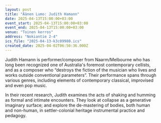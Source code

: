 ```yaml
---
layout: post
title: "Äänen Lumo: Judith Hamann"
date: 2025-04-13T15:00:00+03:00
event_start: 2025-04-13T15:00:00+03:00
event_end: 2025-04-13T15:00:00+03:00
venue: "Toinen kerros"
address: "Nokiantie 2-4"
ics_file: "2025-04-13-k3c09980.ics"
created_date: 2025-04-02T06:50:36.000Z
---
```


Judith Hamann is performer/composer from Naarm/Melbourne who has long been recognized one of Australia's foremost contemporary cellists, and as a composer who “destroys the fiction of the musician who lives and works outside conventional parameters”. Their performance spans through various genres, including elements of contemporary classical, improvised and even pop music.  
  
In their recent research, Judith examines the acts of shaking and humming as formal and intimate encounters. They look at collapse as a generative imaginary surface; and explore the de-mastering of bodies, both human and non-human, in settler-colonial heritage instrumental practice and pedagogy.
